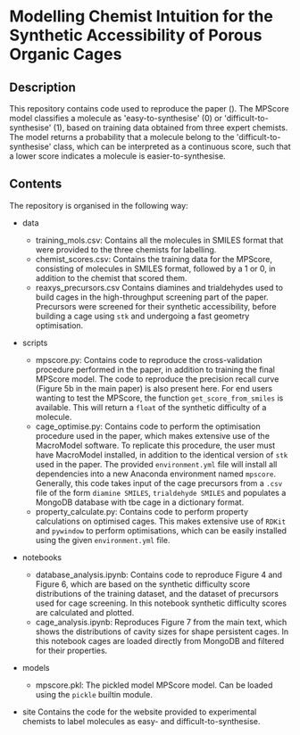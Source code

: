 Modelling Chemist Intuition for the Synthetic Accessibility of Porous Organic Cages
===================================================================================

Description
-----------

This repository contains code used to reproduce the paper ().
The MPScore model classifies a molecule as 'easy-to-synthesise' (0) or 'difficult-to-synthesise' (1), based on training data obtained 
from three expert chemists. 
The model returns a probability that a molecule belong to the 'difficult-to-synthesise' class, which can be interpreted as a continuous score,
such that a lower score indicates a molecule is easier-to-synthesise.

Contents
-----------

The repository is organised in the following way:
- data
    - training_mols.csv: Contains all the molecules in SMILES format that were provided to the three chemists for labelling.
    - chemist_scores.csv: Contains the training data for the MPScore, consisting of molecules in SMILES format, followed by a 1 or 0, in addition to the chemist that scored them.
    - reaxys_precursors.csv Contains diamines and trialdehydes used to build cages in the high-throughput screening part of the paper.
    Precursors were screened for their synthetic accessibility, before building a cage using `stk` and undergoing a fast geometry optimisation.
- scripts
    - mpscore.py: Contains code to reproduce the cross-validation procedure performed in the paper, in addition to training the final MPScore model.
    The code to reproduce the precision recall curve (Figure 5b in the main paper) is also present here.
    For end users wanting to test the MPScore, the function `get_score_from_smiles` is available.
    This will return a `float` of the synthetic difficulty of a molecule.
    - cage_optimise.py: Contains code to perform the optimisation procedure used in the paper, which makes extensive use of the MacroModel software.
    To replicate this procedure, the user must have MacroModel installed, in addition to the identical version of `stk` used in the paper. 
    The provided `environment.yml` file will install all dependencies into a new Anaconda environment named `mpscore`.
    Generally, this code takes input of the cage precursors from a `.csv` file of the form `diamine SMILES`, `trialdehyde SMILES` and populates a MongoDB database with tbe cage in a dictionary format. 
    - property_calculate.py: Contains code to perform property calculations on optimised cages.
    This makes extensive use of `RDKit` and `pywindow` to perform optimisations, which can be easily installed using the given `environment.yml` file.


- notebooks
    - database_analysis.ipynb: Contains code to reproduce Figure 4 and Figure 6, which are based on the synthetic difficulty score distributions of the training dataset, and the dataset of precursors used for cage screening.
    In this notebook synthetic difficulty scores are calculated and plotted.
    - cage_analysis.ipynb: Reproduces Figure 7 from the main text, which shows the distributions of cavity sizes for shape persistent cages. In this notebook cages are loaded directly from MongoDB and filtered for their properties.

- models
    - mpscore.pkl: The pickled model MPScore model. Can be loaded using the `pickle` builtin module.

- site
    Contains the code for the website provided to experimental chemists to label molecules as easy- and difficult-to-synthesise.